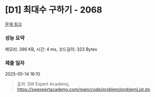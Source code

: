 # [D1] 최대수 구하기 - 2068 

[문제 링크](https://swexpertacademy.com/main/code/problem/problemDetail.do?contestProbId=AV5QQhbqA4QDFAUq) 

### 성능 요약

메모리: 396 KB, 시간: 4 ms, 코드길이: 323 Bytes

### 제출 일자

2025-05-14 16:10



> 출처: SW Expert Academy, https://swexpertacademy.com/main/code/problem/problemList.do